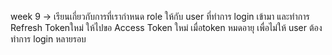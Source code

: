 week 9 -> เรียนเกี่ยวกับการที่เรากำหนด role ให้กับ user ที่ทำการ login เข้ามา และทำการ Refresh Tokenใหม่ ให้ไปขอ Access Token ใหม่ เมื่อtoken หมดอายุ เพื่อไม่ให้ user ต้องทำการ login หลายรอบ
